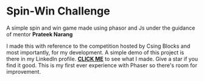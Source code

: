 # Spin-Win Challenge
A simple spin and win game made using phasor and Js under the guidance of mentor <b>Prateek Narang</b>

I made this with reference to the competition hosted by Csing Blocks and most importantly, for my development.
A simple demo of this project is there in my LinkedIn profile.
<a href="https://www.linkedin.com/posts/sharannyobasu_spinandwinchallenge-developer-phaser-activity-6676129545692753920-9V5w"><b>CLICK ME</b></a> to see what I made. Give a star if you find it good. This is my first ever experience with Phaser so there's room for improvement. 



